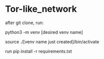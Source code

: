 # Tor-like_network
after git clone, run:

python3 -m venv [desired venv name]

source ./[venv name just created]/bin/activate

run pip install -r requirements.txt
